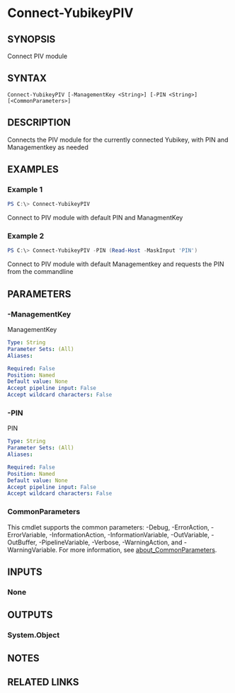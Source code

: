 ﻿---
external help file: powershellYK.dll-Help.xml
Module Name: powershellYK
online version:
schema: 2.0.0
---

# Connect-YubikeyPIV

## SYNOPSIS
Connect PIV module

## SYNTAX

```
Connect-YubikeyPIV [-ManagementKey <String>] [-PIN <String>] [<CommonParameters>]
```

## DESCRIPTION
Connects the PIV module for the currently connected Yubikey, with PIN and Managementkey as needed

## EXAMPLES

### Example 1
```powershell
PS C:\> Connect-YubikeyPIV
```

Connect to PIV module with default PIN and ManagmentKey

### Example 2
```powershell
PS C:\> Connect-YubikeyPIV -PIN (Read-Host -MaskInput 'PIN')
```

Connect to PIV module with default Managementkey and requests the PIN from the commandline

## PARAMETERS

### -ManagementKey
ManagementKey

```yaml
Type: String
Parameter Sets: (All)
Aliases:

Required: False
Position: Named
Default value: None
Accept pipeline input: False
Accept wildcard characters: False
```

### -PIN
PIN

```yaml
Type: String
Parameter Sets: (All)
Aliases:

Required: False
Position: Named
Default value: None
Accept pipeline input: False
Accept wildcard characters: False
```

### CommonParameters
This cmdlet supports the common parameters: -Debug, -ErrorAction, -ErrorVariable, -InformationAction, -InformationVariable, -OutVariable, -OutBuffer, -PipelineVariable, -Verbose, -WarningAction, and -WarningVariable. For more information, see [about_CommonParameters](http://go.microsoft.com/fwlink/?LinkID=113216).

## INPUTS

### None

## OUTPUTS

### System.Object
## NOTES

## RELATED LINKS
